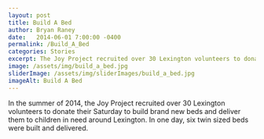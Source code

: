 ```yaml
---
layout: post
title: Build A Bed
author: Bryan Raney
date:   2014-06-01 7:00:00 -0400
permalink: /Build_A_Bed
categories: Stories
excerpt: The Joy Project recruited over 30 Lexington volunteers to donate their Saturday to build brand new beds and deliver them to children in need around Lexington
image: /assets/img/build_a_bed.jpg
sliderImage: /assets/img/sliderImages/build_a_bed.jpg
imageAlt: Build A Bed
---
```


In the summer of 2014, the Joy Project recruited over 30 Lexington volunteers to donate their Saturday to build brand new beds and deliver them to children in need around Lexington. In one day, six twin sized beds were built and delivered.